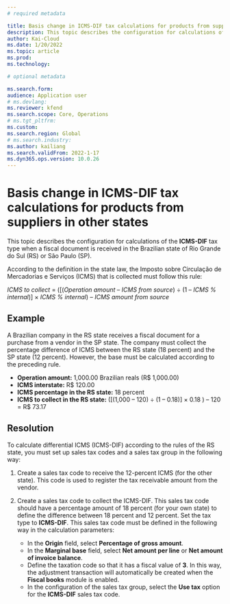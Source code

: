 ```yaml
---
# required metadata

title: Basis change in ICMS-DIF tax calculations for products from suppliers in other states
description: This topic describes the configuration for calculations of the ICMS-DIF tax type when a fiscal document is received in the Brazilian state of Rio Grande do Sul (RS) or São Paulo (SP).
author: Kai-Cloud
ms.date: 1/20/2022
ms.topic: article
ms.prod: 
ms.technology: 

# optional metadata

ms.search.form:
audience: Application user
# ms.devlang: 
ms.reviewer: kfend
ms.search.scope: Core, Operations
# ms.tgt_pltfrm: 
ms.custom: 
ms.search.region: Global
# ms.search.industry: 
ms.author: kailiang
ms.search.validFrom: 2022-1-17
ms.dyn365.ops.version: 10.0.26
---
```


# Basis change in ICMS-DIF tax calculations for products from suppliers in other states

This topic describes the configuration for calculations of the **ICMS-DIF** tax type when a fiscal document is received in the Brazilian state of Rio Grande do Sul (RS) or São Paulo (SP).

According to the definition in the state law, the Imposto sobre Circulação de Mercadorias e Serviços (ICMS) that is collected must follow this rule:

*ICMS to collect* = ([(*Operation amount* – *ICMS from source*) ÷ (1 – *ICMS % internal*)] × *ICMS % internal*) – *ICMS amount from source*

## Example

A Brazilian company in the RS state receives a fiscal document for a purchase from a vendor in the SP state. The company must collect the percentage difference of ICMS between the RS state (18 percent) and the SP state (12 percent). However, the base must be calculated according to the preceding rule.

- **Operation amount:** 1,000.00 Brazilian reals (R$ 1,000.00)
- **ICMS interstate:** R$ 120.00
- **ICMS percentage in the RS state:** 18 percent
- **ICMS to collect in the RS state:** (\[(1,000 – 120) ÷ (1 – 0.18)\] × 0.18 ) – 120 = R$ 73.17 

## Resolution

To calculate differential ICMS (ICMS-DIF) according to the rules of the RS state, you must set up sales tax codes and a sales tax group in the following way:

1. Create a sales tax code to receive the 12-percent ICMS (for the other state). This code is used to register the tax receivable amount from the vendor.
2. Create a sales tax code to collect the ICMS-DIF. This sales tax code should have a percentage amount of 18 percent (for your own state) to define the difference between 18 percent and 12 percent. Set the tax type to **ICMS-DIF**. This sales tax code must be defined in the following way in the calculation parameters:

    - In the **Origin** field, select **Percentage of gross amount**.
    - In the **Marginal base** field, select **Net amount per line** or **Net amount of invoice balance**.
    - Define the taxation code so that it has a fiscal value of **3**. In this way, the adjustment transaction will automatically be created when the **Fiscal books** module is enabled.
    - In the configuration of the sales tax group, select the **Use tax** option for the **ICMS-DIF** sales tax code.
